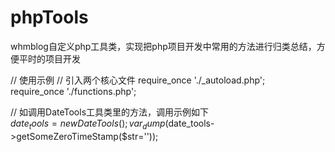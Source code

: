 # phpTools
whmblog自定义php工具类，实现把php项目开发中常用的方法进行归类总结，方便平时的项目开发

// 使用示例
// 引入两个核心文件
require_once './_autoload.php';  
require_once './functions.php';  


// 如调用DateTools工具类里的方法，调用示例如下  
$date_tools = new DateTools();  
var_dump($date_tools->getSomeZeroTimeStamp($str=''));
